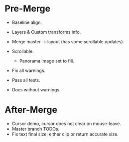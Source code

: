 # Pre-Merge

* Baseline align.
* Layers & Custom transforms info.

* Merge master -> layout (has some scrollable updates).
* Scrollable.
    - Panorama image set to fill.

* Fix all warnings.
* Pass all tests.
* Docs without warnings.

# After-Merge

* Cursor demo, cursor does not clear on mouse-leave.
* Master branch TODOs.
* Fix text final size, either clip or return accurate size.